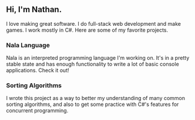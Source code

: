 ## Hi, I'm Nathan.
I love making great software. I do full-stack web development and make games. I work mostly in C#. Here are some of my favorite projects.

### Nala Language
Nala is an interpreted programming language I'm working on. It's in a pretty stable state and has enough functionality to write a lot of basic console applications. Check it out!

### Sorting Algorithms
I wrote this project as a way to better my understanding of many common sorting algorithms, and also to get some practice with C#'s features for concurrent programming.


